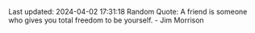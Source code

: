 Last updated: 2024-04-02 17:31:18
Random Quote: A friend is someone who gives you total freedom to be yourself. - Jim Morrison